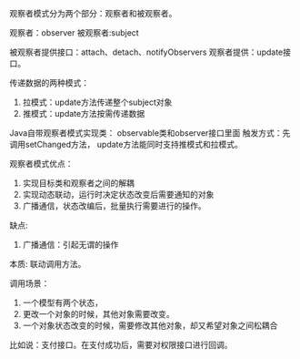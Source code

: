 观察者模式分为两个部分：观察者和被观察者。

观察者：observer
被观察者:subject

被观察者提供接口：attach、detach、notifyObservers
观察者提供：update接口。 

传递数据的两种模式：
1. 拉模式：update方法传递整个subject对象
2. 推模式：update方法按需传递数据

Java自带观察者模式实现类：
observable类和observer接口里面
触发方式：先调用setChanged方法，
update方法能同时支持推模式和拉模式。


观察者模式优点： 
1. 实现目标类和观察者之间的解耦
2. 实现动态联动，运行时决定状态改变后需要通知的对象
3. 广播通信，状态改编后，批量执行需要进行的操作。

缺点:
1. 广播通信：引起无谓的操作

本质:
联动调用方法。

调用场景：
1. 一个模型有两个状态，
2. 更改一个对象的时候，其他对象需要改变。
3. 一个对象状态改变的时候，需要修改其他对象，却又希望对象之间松耦合

比如说：支付接口。在支付成功后，需要对权限接口进行回调。